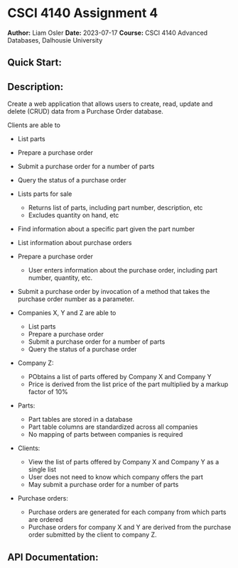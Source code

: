 # CSCI 4140 Assignment 4
**Author:** Liam Osler
**Date:** 2023-07-17
**Course:** CSCI 4140 Advanced Databases, Dalhousie University


## Quick Start:


## Description:
Create a web application that allows users to create, read, update and delete (CRUD) data from a Purchase Order database.

Clients are able to 
- List parts
- Prepare a purchase order
- Submit a purchase order for a number of parts
- Query the status of a purchase order

- Lists parts for sale
  - Returns list of parts, including part number, description, etc
  - Excludes quantity on hand, etc
- Find information about a specific part given the part number
- List information about purchase orders
- Prepare a purchase order
    - User enters information about the purchase order, including part number, quantity, etc.
- Submit a purchase order by invocation of a method that takes the purchase order number as a parameter.

- Companies X, Y and Z are able to
  - List parts
  - Prepare a purchase order
  - Submit a purchase order for a number of parts
  - Query the status of a purchase order

- Company Z:
  - PObtains a list of parts offered by Company X and Company Y
  - Price is derived from the list price of the part multiplied by a markup factor of 10%

- Parts:
  - Part tables are stored in a database
  - Part table columns are standardized across all companies
  - No mapping of parts between companies is required
  
- Clients:
  - View the list of parts offered by Company X and Company Y as a single list
  - User does not need to know which company offers the part
  - May submit a purchase order for a number of parts

- Purchase orders:
  - Purchase orders are generated for each company from which parts are ordered
  - Purchase orders for company X and Y are derived from the purchase order submitted by the client to company Z.

## API Documentation:
